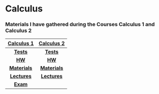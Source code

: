 # Calculus
### Materials I have gathered during the Courses Calculus 1 and Calculus 2

[**Calculus 1**](https://github.com/RoronoaFilip/Calculus/tree/main/Calculus1)|[**Calculus 2**](https://github.com/RoronoaFilip/Calculus/tree/main/Calculus2)
:-:|:-:
[**Tests**](https://github.com/RoronoaFilip/Calculus/tree/main/Calculus1/Tests)|[**Tests**](https://github.com/RoronoaFilip/Calculus/tree/main/Calculus2/Tests)
[**HW**](https://github.com/RoronoaFilip/Calculus/tree/main/Calculus1/HW)|[**HW**](https://github.com/RoronoaFilip/Calculus/tree/main/Calculus2/HW)
[**Materials**](https://github.com/RoronoaFilip/Calculus/tree/main/Calculus1/Materials)|[**Materials**](https://github.com/RoronoaFilip/Calculus/tree/main/Calculus2/Materials)
[**Lectures**](https://github.com/RoronoaFilip/Calculus/tree/main/Calculus1/Lectures)|[**Lectures**](https://github.com/RoronoaFilip/Calculus/tree/main/Calculus2/Lectures)
[**Exam**](https://github.com/RoronoaFilip/Calculus/tree/main/Calculus1/Exam)|[]()

